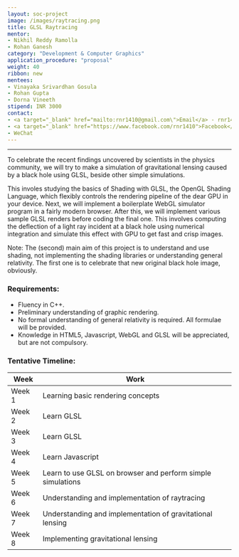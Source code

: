 ```yaml
---
layout: soc-project
image: /images/raytracing.png
title: GLSL Raytracing
mentor: 
- Nikhil Reddy Ramolla
- Rohan Ganesh 
category: "Development & Computer Graphics"
application_procedure: "proposal"
weight: 40
ribbon: new
mentees: 
- Vinayaka Srivardhan Gosula
- Rohan Gupta
- Dorna Vineeth
stipend: INR 3000
contact: 
- <a target="_blank" href="mailto:rnr1410@gmail.com\">Email</a> - rnr1410@gmail.com
- <a target="_blank" href="https://www.facebook.com/rnr1410">Facebook</a>
- WeChat
---
```


---

To celebrate the recent findings uncovered by scientists in the physics community, we will try to make a simulation of gravitational lensing caused by a black hole using GLSL, beside other simple simulations.

<!--break-->

This involes studying the basics of Shading with GLSL, the OpenGL Shading Language, which flexibly controls the rendering pipeline of the dear GPU in your device.
Next, we will implement a boilerplate WebGL simulator program in a fairly modern browser.
After this, we will implement various sample GLSL renders before coding the final one.
This involves computing the deflection of a light ray incident at a black hole using numerical integration and simulate this effect with GPU to get fast and crisp images.

<!--break-->

Note: The (second) main aim of this project is to understand and use shading, not implementing the shading libraries or understanding general relativity. The first one is to celebrate that new original black hole image, obviously.

<!--break-->

### Requirements:
* Fluency in C++.
* Preliminary understanding of graphic rendering.
* No formal understanding of general relativity is required. All formulae will be provided.
* Knowledge in HTML5, Javascript, WebGL and GLSL will be appreciated, but are not compulsory.

<!--break-->


### Tentative Timeline:

|Week | Work |
|--- | --- |
| Week 1 | Learning basic rendering concepts |
| Week 2 |  Learn GLSL |
| Week 3 |  Learn GLSL |
| Week 4 | Learn Javascript |
| Week 5 | Learn to use GLSL on browser and perform simple simulations |
| Week 6 | Understanding and implementation of raytracing |
| Week 7 | Understanding and implementation of gravitational lensing |
| Week 8 | Implementing gravitational lensing |



